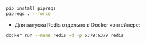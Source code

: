 

```bash
pip install pipreqs
pipreqs . --force
```

- Для запуска Redis отдельно в Docker контейнере:
```bash
docker run --name redis -d -p 6379:6379 redis
```